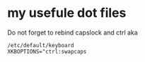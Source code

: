 # my usefule dot files

Do not forget to rebind capslock and ctrl
aka
```
/etc/default/keyboard
XKBOPTIONS="ctrl:swapcaps
```

